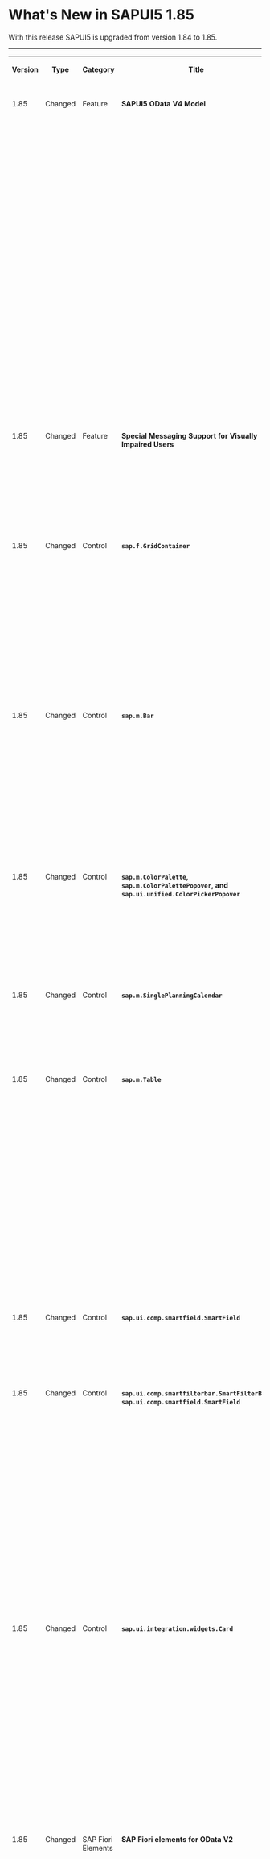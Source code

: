 <!-- loio1d18eb5973ac477ba87f16057adb2571 -->

# What's New in SAPUI5 1.85

With this release SAPUI5 is upgraded from version 1.84 to 1.85.



****


<table>
<tr>
<th valign="top">

Version

</th>
<th valign="top">

Type

</th>
<th valign="top">

Category

</th>
<th valign="top">

Title

</th>
<th valign="top">

Description

</th>
<th valign="top">

Action

</th>
<th valign="top">

Available as of

</th>
</tr>
<tr>
<td valign="top">

1.85 

</td>
<td valign="top">

Changed 

</td>
<td valign="top">

Feature 

</td>
<td valign="top">

**SAPUI5 OData V4 Model** 

</td>
<td valign="top">

**SAPUI5 OData V4 Model**

The new version of the SAPUI5 OData V4 model introduces the following features:

-   We now provide the `sap.ui.model.odata.v4.ODataModel#getMessages` method for use by `sap.ui.model.Context#getMessages`. Both methods can be used to highlight table rows with messages. For more information, see [Highlighting Table Rows with Messages](../04_Essentials/server-messages-in-the-odata-v4-model-fbe1cb5.md#loiofbe1cb5613cf4a40a841750bf813238e__section_highlighting_table_rows).

-   The `sap.ui.model.odata.v4.ODataListBinding#refresh` method is now supported for kept-alive contexts. A list binding context can be kept alive with the `sap.ui.model.odata.v4.Context#setKeepAlive` method introduced with SAPUI5 1.81.
-   When using `groupLevels` with the `$$aggregation` list binding parameter, we now support grand totals.
-   `TargetProperties` of type `edm.String` are supported in accordance with recent changes to the `SideEffectsType` and can be directly provided to the `sap.ui.model.odata.v4.Context#requestSideEffects` method.
-   You can now set the value of an instance annotation for a newly created or already existing entity. The set value is sent to the back end in a `POST` or `PATCH` request, respectively.

For more information, see [OData V4 Model](../04_Essentials/odata-v4-model-5de13cf.md), the [API Reference](https://ui5.sap.com/#/api/sap.ui.model.odata.v4), and the [Samples](https://ui5.sap.com/#/entity/sap.ui.model.odata.v4.ODataModel) in the Demo Kit.

<sub>Changed•Feature•Info Only•1.85</sub>

</td>
<td valign="top">

Info Only

</td>
<td valign="top">

2020-12-03

</td>
</tr>
<tr>
<td valign="top">

1.85 

</td>
<td valign="top">

Changed 

</td>
<td valign="top">

Feature 

</td>
<td valign="top">

**Special Messaging Support for Visually Impaired Users** 

</td>
<td valign="top">

**Special Messaging Support for Visually Impaired Users**

The `sap.ui.core.InvisibleMessage` class is no longer experimental. This class is used to programmatically expose dynamic content changes that can be announced by the screen reader. For more information, see [Invisible Messaging](../05_Developing_Apps/invisible-messaging-b9a7d6f.md), the [API Reference](https://ui5.sap.com/#/api/sap.ui.core.InvisibleMessage) and the [Sample](https://ui5.sap.com/#/entity/sap.ui.core.InvisibleMessage).

<sub>Changed•Feature•Info Only•1.85</sub>

</td>
<td valign="top">

Info Only 

</td>
<td valign="top">

2020-12-03

</td>
</tr>
<tr>
<td valign="top">

1.85 

</td>
<td valign="top">

Changed 

</td>
<td valign="top">

Control 

</td>
<td valign="top">

**`sap.f.GridContainer`** 

</td>
<td valign="top">

**`sap.f.GridContainer`**

We have improved the two-dimensional keyboard navigation. Now navigation using the [Arrow Keys\] follows the configurable two-dimensional grid. This model provides stable navigation paths when there are items of different sizes. When the user presses an [Arrow Key\] in a direction outward of the `GridContainer`, a `borderReached` event is fired. The implementation of the `borderReached` event allows the application developer to control where the focus goes and \(depending on the surrounding layout\) to pass the focus to a specific place in a neighboring `GridContainer` using the `GridContainer#focusItemByDirection` method. For more information, see the [API Reference](https://ui5.sap.com/#/api/sap.f.GridContainer) and the [Sample](https://ui5.sap.com/#/entity/sap.f.GridContainer/sample/sap.f.sample.GridContainersNavigation).

<sub>Changed•Control•Info Only•1.85</sub>

</td>
<td valign="top">

Info Only 

</td>
<td valign="top">

2020-12-03

</td>
</tr>
<tr>
<td valign="top">

1.85 

</td>
<td valign="top">

Changed 

</td>
<td valign="top">

Control 

</td>
<td valign="top">

**`sap.m.Bar`** 

</td>
<td valign="top">

**`sap.m.Bar`**

We have added a new `titleAlignment` property. It enables developers to create custom headers for controls that use headers based on `sap.m.Bar` and to achieve proper title alignment. To keep the default `Bar` behavior \(when it is not used as a header\), we have added a new value `None` \(default\) to the `sap.m.TitleAlignment` enumeration. If the `titleAlignment` value is set to `Start` or `Center`, the horizontal alignment of the `contentMiddle` aggregation of `sap.m.Bar` accepts the same setting. If the `titleAlignment` is set to `Auto`, the `contentMiddle` aggregation is set according to the default theme setting. For more information, see the [API Reference](https://ui5.sap.com/#/api/sap.m.Bar).

<sub>Changed•Control•Info Only•1.85</sub>

</td>
<td valign="top">

Info Only 

</td>
<td valign="top">

2020-12-03

</td>
</tr>
<tr>
<td valign="top">

1.85 

</td>
<td valign="top">

Changed 

</td>
<td valign="top">

Control 

</td>
<td valign="top">

**`sap.m.ColorPalette`, `sap.m.ColorPalettePopover`, and `sap.ui.unified.ColorPickerPopover`** 

</td>
<td valign="top">

**`sap.m.ColorPalette`, `sap.m.ColorPalettePopover`, and `sap.ui.unified.ColorPickerPopover`**

A `liveChange` event is now available in these controls, which are using the `sap.ui.unified.ColorPicker` internally. This event is used to propagate real-time color changes from inside the `ColorPicker` before closing the popover that contains this `ColorPicker`. For more information, see the [ColorPickerPopover](https://ui5.sap.com/#/entity/sap.ui.unified.ColorPicker/sample/sap.ui.unified.sample.ColorPickerPopover) and the [ColorPalettePopover](https://ui5.sap.com/#/entity/sap.m.ColorPalette/sample/sap.m.sample.ColorPalettePopover) samples.

<sub>Changed•Control•Info Only•1.85</sub>

</td>
<td valign="top">

Info Only 

</td>
<td valign="top">

2020-12-03

</td>
</tr>
<tr>
<td valign="top">

1.85 

</td>
<td valign="top">

Changed 

</td>
<td valign="top">

Control 

</td>
<td valign="top">

**`sap.m.SinglePlanningCalendar`** 

</td>
<td valign="top">

**`sap.m.SinglePlanningCalendar`**

The `specialDates` aggregation, which allows you to define special dates for the control, is now visible in the Month view for all supported SAP themes. For more information, see the [API Reference](https://ui5.sap.com/#/api/sap.m.SinglePlanningCalendar).

<sub>Changed•Control•Info Only•1.85</sub>

</td>
<td valign="top">

Info Only 

</td>
<td valign="top">

2020-12-03

</td>
</tr>
<tr>
<td valign="top">

1.85 

</td>
<td valign="top">

Changed 

</td>
<td valign="top">

Control 

</td>
<td valign="top">

**`sap.m.Table`** 

</td>
<td valign="top">

**`sap.m.Table`**

> ### Caution:  
> This feature is no longer in place as of 1.85.1. as the default behavior . For more information , see the What’s New in 1.86 and the [API Reference](https://ui5.sap.com/#/api/sap.m.Table) for `fixedLayout`. 

If the sum of the width of all columns in a table is less than the available space for the whole table, we now render a placeholder column to occupy the remaining unused space. This feature is enabled by default.

![](images/Dummy_Column_1da07e7.png)

For more information, see the [API Reference](https://ui5.sap.com/#/api/sap.m.Table).

<sub>Changed•Control•Info Only•1.85</sub>

</td>
<td valign="top">

Info Only 

</td>
<td valign="top">

2020-12-03

</td>
</tr>
<tr>
<td valign="top">

1.85 

</td>
<td valign="top">

Changed 

</td>
<td valign="top">

Control 

</td>
<td valign="top">

**`sap.ui.comp.smartfield.SmartField`** 

</td>
<td valign="top">

**`sap.ui.comp.smartfield.SmartField`**

We've updated the object status icons of the `SmartField` according to the latest [SAP Fiori design guidelines](https://experience.sap.com/fiori-design-web/object-display-elements/).

<sub>Changed•Control•Info Only•1.85</sub>

</td>
<td valign="top">

Info Only 

</td>
<td valign="top">

2020-12-03

</td>
</tr>
<tr>
<td valign="top">

1.85 

</td>
<td valign="top">

Changed 

</td>
<td valign="top">

Control 

</td>
<td valign="top">

**`sap.ui.comp.smartfilterbar.SmartFilterBar`, `sap.ui.comp.smartfield.SmartField`** 

</td>
<td valign="top">

**`sap.ui.comp.smartfilterbar.SmartFilterBar`, `sap.ui.comp.smartfield.SmartField`**

-   We have enabled the support of a `ValueListParameterConstant` as a `valueList` property of the `Common.v1.ValueList` annotation. This constant specifies a unique value that is used to get an exact match result of your queries. It affects the autocomplete suggestion feature and the value help option. Parameters with a constant value are not shown in the filter bar of the `ValueHelpDialog` as filterable fields.

    For more information, see the [Sample](https://ui5.sap.com/#/entity/sap.ui.comp.smartfield.SmartField/sample/sap.ui.comp.sample.smartfield.WithValueListAndConstantParameter). 

-   Until now, the recently used values function didn't take into account possible language changes in the application. Now, if you use your application in one language and switch the language in SAP Fiori launchpad, the recently used values consider this change and store the data for the different languages. Note that all data stored before the introduction of this feature will be displayed in the field history only when the application is in English.


<sub>Changed•Control•Info Only•1.85</sub>

</td>
<td valign="top">

Info Only 

</td>
<td valign="top">

2020-12-03

</td>
</tr>
<tr>
<td valign="top">

1.85 

</td>
<td valign="top">

Changed 

</td>
<td valign="top">

Control 

</td>
<td valign="top">

**`sap.ui.integration.widgets.Card`** 

</td>
<td valign="top">

**`sap.ui.integration.widgets.Card`**

-   You can now configure the `min-height` of the content within Analytical and Component cards. To achieve this, add the <code>“minHeight”: “&lt;<i>CSS value</i>&gt;”</code> property to the `content` section of the manifest. For more information, see the [Analytical Card](https://ui5.sap.com/test-resources/sap/ui/integration/demokit/cardExplorer/webapp/index.html#/learn/types/analytical) and [Component Card](https://ui5.sap.com/test-resources/sap/ui/integration/demokit/cardExplorer/webapp/index.html#/learn/types/component) sections in the Card Explorer.

-   We have added a new `actionDefinitions` \(experimental\) aggregation. It defines the action buttons that appear in the card-header menu. The `actionDefinitions` is of type `sap.ui.integation.ActionDefinition`, which allows developers to add, remove, or modify the actions at any time. This aggregation replaces the \(deprecated\) `actions` property of `sap.ui.integration.Extension`. For more information, see the [API Reference](https://ui5.sap.com/#/api/sap.ui.integration.widgets.Card/Aggregations) in the Demo Kit and the [Extension](https://ui5.sap.com/test-resources/sap/ui/integration/demokit/cardExplorer/webapp/index.html#/explore/extension/customActions) and [Component Card](https://ui5.sap.com/test-resources/sap/ui/integration/demokit/cardExplorer/webapp/index.html#/explore/component/customActions) samples in the Card Explorer.


<sub>Changed•Control•Info Only•1.85</sub>

</td>
<td valign="top">

Info Only 

</td>
<td valign="top">

2020-12-03

</td>
</tr>
<tr>
<td valign="top">

1.85 

</td>
<td valign="top">

Changed 

</td>
<td valign="top">

SAP Fiori Elements 

</td>
<td valign="top">

**SAP Fiori elements for OData V2** 

</td>
<td valign="top">

**SAP Fiori elements for OData V2**

The following changes and new features are available for SAP Fiori elements for OData V2:

-   In object pages, if the subsection has only one type of content \(table or chart\), and the subsection title is the same as the control title, then only the control title is displayed in the subsection. For more information, see [Adding Titles to Object Page Tables](../06_SAP_Fiori_Elements/adding-titles-to-object-page-tables-d9a4539.md).

-   Analytical list pages now enable visual filter charts to convey information in an intuitive manner. This is done using semantic colors for filter values that are compared against predefined colors for dimension values. For more information, see [Enabling Semantic Operators in the Filter Bar](../06_SAP_Fiori_Elements/enabling-semantic-operators-in-the-filter-bar-fef65d0.md).

-   Analytical list pages now support the `QuickInfo` property for visual filters.

-   Technical errors are now displayed in a popup, instead of navigating to a separate error page.


<sub>Changed•SAP Fiori Elements•Info Only•1.85</sub>

</td>
<td valign="top">

Info Only 

</td>
<td valign="top">

2020-12-03

</td>
</tr>
<tr>
<td valign="top">

1.85 

</td>
<td valign="top">

Changed 

</td>
<td valign="top">

SAP Fiori Elements 

</td>
<td valign="top">

**SAP Fiori elements for OData V4** 

</td>
<td valign="top">

**SAP Fiori elements for OData V4**

The following changes and new features are available for SAP Fiori elements for OData V4:

-   Value help with a dropdown list now also supports text arrangement with `#textFirst`, `#textLast`. For more information, see [Value Help as a Dropdown List](../06_SAP_Fiori_Elements/value-help-as-a-dropdown-list-2a0a630.md).

-   Key users can now move and rename sections and subsections on the object page. For more information, see [Adapting the UI: List Report and Object Page](../06_SAP_Fiori_Elements/adapting-the-ui-list-report-and-object-page-0d2f1a9.md).

-   You can now define context-dependent value help via the `Common.ValueListRelevantQualifiers` annotation term. For more information, see [Configuring Fields](../06_SAP_Fiori_Elements/configuring-fields-4b50f21.md).

-   You can now exclude specific fields from the table personalization dialog in the list report and object page. For more information, see [Tables](../06_SAP_Fiori_Elements/tables-c0f6592.md).

-   You can now add custom fields and facets on the object page header. For more information, see [Extension Points for Object Page Header Facets](../06_SAP_Fiori_Elements/extension-points-for-object-page-header-facets-61cf0ee.md).

-   If you have added custom content to your app, you can now adjust the inner-app state. For more information, refer to [Custom State Handling for Extended Apps](../06_SAP_Fiori_Elements/custom-state-handling-for-extended-apps-89fa878.md).

-   The navigation behavior of an app after executing an action has been updated. The navigation after executing an action is triggered, by default, only when the entity type of the returned instance is the same and the returned instance is different from the current instance against which the action was called. For more information, see [Configuring Internal Navigation](../06_SAP_Fiori_Elements/configuring-internal-navigation-2c65f07.md).

-   List reports now support default values for the filter fields when the standard variant is used. The default values can be specified via annotations. For more information, see [Configuring Default Filter Values](../06_SAP_Fiori_Elements/configuring-default-filter-values-f27ad7b.md).

-   You can now highlight important values in blue, so that users know immediately which values require their attention within a large table view. For more information, see [Status Colors and Icons](../06_SAP_Fiori_Elements/status-colors-and-icons-1641180.md).

-   You can now use the `operatorConfiguration` option to include or exclude specific date range operations when using a semantic date range. For more information, see [Enabling Semantic Operators in the Filter Bar](../06_SAP_Fiori_Elements/enabling-semantic-operators-in-the-filter-bar-fef65d0.md).

-   You can now adapt the size of micro charts in responsive tables and configure the label. For more information, see [Adding a Micro Chart to a Table](../06_SAP_Fiori_Elements/adding-a-micro-chart-to-a-table-b8312a4.md).

-   In the list report, users can now create a dynamic tile with a record count, where the applied filter is also considered. For more information, see [The Share Functionality](../06_SAP_Fiori_Elements/the-share-functionality-022bf0d.md).

-   If a property has a `SemanticObject` annotation, but no navigation is available from this application for this `SemanticObject`, the link is displayed as a text.

-   You can now have several entity sets in parallel in the list report. The list report shows multiple tables via tabs, and each table can be based on different entity sets. For more information, see [Defining Multiple Views on a List Report with Different Entity Sets and Table Settings](../06_SAP_Fiori_Elements/defining-multiple-views-on-a-list-report-with-different-entity-sets-and-table-settings-b6b59e4.md).

-   If the copy/paste feature is available on the object page, the 'Export to Spreadsheet' feature is now available by default. It can be disabled. A message is displayed to users when they click on the *Paste* button to paste data into tables, informing about the correct keyboard shortcut combination they should use, based on the desktop device they are using. For more information, see [Copying and Pasting from External Applications to Tables](../06_SAP_Fiori_Elements/copying-and-pasting-from-external-applications-to-tables-f6a8fd2.md).

-   By using the *Information* criticality type on the `LineItem`, you can now highlight \(in blue\) new items that were created outside of the app \(for example, through an API in the back end, or as a side effect\) and need the user's attention, . For more information, see [Highlighting Line Items Based on Criticality](../06_SAP_Fiori_Elements/highlighting-line-items-based-on-criticality-0d501b1.md).


<sub>Changed•SAP Fiori Elements•Info Only•1.85</sub>

</td>
<td valign="top">

Info Only 

</td>
<td valign="top">

2020-12-03

</td>
</tr>
</table>

**Related Information**  


[What's New in SAPUI5 1.127](what-s-new-in-sapui5-1-127-e5e1317.md "With this release SAPUI5 is upgraded from version 1.126 to 1.127.")

[What's New in SAPUI5 1.126](what-s-new-in-sapui5-1-126-1d98116.md "With this release SAPUI5 is upgraded from version 1.125 to 1.126.")

[What's New in SAPUI5 1.125](what-s-new-in-sapui5-1-125-9d87044.md "With this release SAPUI5 is upgraded from version 1.124 to 1.125.")

[What's New in SAPUI5 1.124](what-s-new-in-sapui5-1-124-7f77c3f.md "With this release SAPUI5 is upgraded from version 1.123 to 1.124.")

[What's New in SAPUI5 1.123](what-s-new-in-sapui5-1-123-9d00ac7.md "With this release SAPUI5 is upgraded from version 1.122 to 1.123.")

[What's New in SAPUI5 1.122](what-s-new-in-sapui5-1-122-5d078da.md "With this release SAPUI5 is upgraded from version 1.121 to 1.122.")

[What's New in SAPUI5 1.121](what-s-new-in-sapui5-1-121-91a4a2f.md "With this release SAPUI5 is upgraded from version 1.120 to 1.121.")

[What's New in SAPUI5 1.120](what-s-new-in-sapui5-1-120-2359b63.md "With this release SAPUI5 is upgraded from version 1.119 to 1.120.")

[What's New in SAPUI5 1.119](what-s-new-in-sapui5-1-119-0b1903a.md "With this release SAPUI5 is upgraded from version 1.118 to 1.119.")

[What's New in SAPUI5 1.118](what-s-new-in-sapui5-1-118-3eecbde.md "With this release SAPUI5 is upgraded from version 1.117 to 1.118.")

[What's New in SAPUI5 1.117](what-s-new-in-sapui5-1-117-029d3b4.md "With this release SAPUI5 is upgraded from version 1.116 to 1.117.")

[What's New in SAPUI5 1.116](what-s-new-in-sapui5-1-116-ebd6f34.md "With this release SAPUI5 is upgraded from version 1.115 to 1.116.")

[What's New in SAPUI5 1.115](what-s-new-in-sapui5-1-115-409fde8.md "With this release SAPUI5 is upgraded from version 1.114 to 1.115.")

[What's New in SAPUI5 1.114](what-s-new-in-sapui5-1-114-890fce1.md "With this release SAPUI5 is upgraded from version 1.113 to 1.114.")

[What's New in SAPUI5 1.113](what-s-new-in-sapui5-1-113-a9553fe.md "With this release SAPUI5 is upgraded from version 1.112 to 1.113.")

[What's New in SAPUI5 1.112](what-s-new-in-sapui5-1-112-34afc69.md "With this release SAPUI5 is upgraded from version 1.111 to 1.112.")

[What's New in SAPUI5 1.111](what-s-new-in-sapui5-1-111-7a67837.md "With this release SAPUI5 is upgraded from version 1.110 to 1.111.")

[What's New in SAPUI5 1.110](what-s-new-in-sapui5-1-110-71a855c.md "With this release SAPUI5 is upgraded from version 1.109 to 1.110.")

[What's New in SAPUI5 1.109](what-s-new-in-sapui5-1-109-3264bd2.md "With this release SAPUI5 is upgraded from version 1.108 to 1.109.")

[What's New in SAPUI5 1.108](what-s-new-in-sapui5-1-108-66e33f0.md "With this release SAPUI5 is upgraded from version 1.107 to 1.108.")

[What's New in SAPUI5 1.107](what-s-new-in-sapui5-1-107-d4ff916.md "With this release SAPUI5 is upgraded from version 1.106 to 1.107.")

[What's New in SAPUI5 1.106](what-s-new-in-sapui5-1-106-5b497b0.md "With this release SAPUI5 is upgraded from version 1.105 to 1.106.")

[What's New in SAPUI5 1.105](what-s-new-in-sapui5-1-105-4d6c00e.md "With this release SAPUI5 is upgraded from version 1.104 to 1.105.")

[What's New in SAPUI5 1.104](what-s-new-in-sapui5-1-104-69e567c.md "With this release SAPUI5 is upgraded from version 1.103 to 1.104.")

[What's New in SAPUI5 1.103](what-s-new-in-sapui5-1-103-0e98c76.md "With this release SAPUI5 is upgraded from version 1.102 to 1.103.")

[What's New in SAPUI5 1.102](what-s-new-in-sapui5-1-102-f038c99.md "With this release SAPUI5 is upgraded from version 1.101 to 1.102.")

[What's New in SAPUI5 1.101](what-s-new-in-sapui5-1-101-7733b00.md "With this release SAPUI5 is upgraded from version 1.100 to 1.101.")

[What's New in SAPUI5 1.100](what-s-new-in-sapui5-1-100-27dec1d.md "With this release SAPUI5 is upgraded from version 1.99 to 1.100.")

[What's New in SAPUI5 1.99](what-s-new-in-sapui5-1-99-4f35848.md "With this release SAPUI5 is upgraded from version 1.98 to 1.99.")

[What's New in SAPUI5 1.98](what-s-new-in-sapui5-1-98-d9f16f2.md "With this release SAPUI5 is upgraded from version 1.97 to 1.98.")

[What's New in SAPUI5 1.97](what-s-new-in-sapui5-1-97-fa0e282.md "With this release SAPUI5 is upgraded from version 1.96 to 1.97.")

[What's New in SAPUI5 1.96](what-s-new-in-sapui5-1-96-7a9269f.md "With this release SAPUI5 is upgraded from version 1.95 to 1.96.")

[What's New in SAPUI5 1.95](what-s-new-in-sapui5-1-95-a1aea67.md "With this release SAPUI5 is upgraded from version 1.94 to 1.95.")

[What's New in SAPUI5 1.94](what-s-new-in-sapui5-1-94-c40f1e6.md "With this release SAPUI5 is upgraded from version 1.93 to 1.94.")

[What's New in SAPUI5 1.93](what-s-new-in-sapui5-1-93-f273340.md "With this release SAPUI5 is upgraded from version 1.92 to 1.93.")

[What's New in SAPUI5 1.92](what-s-new-in-sapui5-1-92-1ef345d.md "With this release SAPUI5 is upgraded from version 1.91 to 1.92.")

[What's New in SAPUI5 1.91](what-s-new-in-sapui5-1-91-0a2bd79.md "With this release SAPUI5 is upgraded from version 1.90 to 1.91.")

[What's New in SAPUI5 1.90](what-s-new-in-sapui5-1-90-91c10c2.md "With this release SAPUI5 is upgraded from version 1.89 to 1.90.")

[What's New in SAPUI5 1.89](what-s-new-in-sapui5-1-89-e56cddc.md "With this release SAPUI5 is upgraded from version 1.88 to 1.89.")

[What's New in SAPUI5 1.88](what-s-new-in-sapui5-1-88-e15a206.md "With this release SAPUI5 is upgraded from version 1.87 to 1.88.")

[What's New in SAPUI5 1.87](what-s-new-in-sapui5-1-87-b506da7.md "With this release SAPUI5 is upgraded from version 1.86 to 1.87.")

[What's New in SAPUI5 1.86](what-s-new-in-sapui5-1-86-4c1c959.md "With this release SAPUI5 is upgraded from version 1.85 to 1.86.")

[What's New in SAPUI5 1.84](what-s-new-in-sapui5-1-84-dc76640.md "With this release SAPUI5 is upgraded from version 1.82 to 1.84.")

[What's New in SAPUI5 1.82](what-s-new-in-sapui5-1-82-3a8dd13.md "With this release SAPUI5 is upgraded from version 1.81 to 1.82.")

[What's New in SAPUI5 1.81](what-s-new-in-sapui5-1-81-f5e2a21.md "With this release SAPUI5 is upgraded from version 1.80 to 1.81.")

[What's New in SAPUI5 1.80](what-s-new-in-sapui5-1-80-8cee506.md "With this release SAPUI5 is upgraded from version 1.79 to 1.80.")

[What's New in SAPUI5 1.79](what-s-new-in-sapui5-1-79-99c4cdc.md "With this release SAPUI5 is upgraded from version 1.78 to 1.79.")

[What's New in SAPUI5 1.78](what-s-new-in-sapui5-1-78-f09b63e.md "With this release SAPUI5 is upgraded from version 1.77 to 1.78.")

[What's New in SAPUI5 1.77](what-s-new-in-sapui5-1-77-c46b439.md "With this release SAPUI5 is upgraded from version 1.76 to 1.77.")

[What's New in SAPUI5 1.76](what-s-new-in-sapui5-1-76-aad03b5.md "With this release SAPUI5 is upgraded from version 1.75 to 1.76.")

[What's New in SAPUI5 1.75](what-s-new-in-sapui5-1-75-5cbb62d.md "With this release SAPUI5 is upgraded from version 1.74 to 1.75.")

[What's New in SAPUI5 1.74](what-s-new-in-sapui5-1-74-c22208a.md "With this release SAPUI5 is upgraded from version 1.73 to 1.74.")

[What's New in SAPUI5 1.73](what-s-new-in-sapui5-1-73-231dd13.md "With this release SAPUI5 is upgraded from version 1.72 to 1.73.")

[What's New in SAPUI5 1.72](what-s-new-in-sapui5-1-72-521cad9.md "With this release SAPUI5 is upgraded from version 1.71 to 1.72.")

[What's New in SAPUI5 1.71](what-s-new-in-sapui5-1-71-a93a6a3.md "With this release SAPUI5 is upgraded from version 1.70 to 1.71.")

[What's New in SAPUI5 1.70](what-s-new-in-sapui5-1-70-f073d69.md "With this release SAPUI5 is upgraded from version 1.69 to 1.70.")

[What's New in SAPUI5 1.69](what-s-new-in-sapui5-1-69-89a18bd.md "With this release SAPUI5 is upgraded from version 1.68 to 1.69.")

[What's New in SAPUI5 1.68](what-s-new-in-sapui5-1-68-f94bf93.md "With this release SAPUI5 is upgraded from version 1.67 to 1.68.")

[What's New in SAPUI5 1.67](what-s-new-in-sapui5-1-67-a6b1472.md "With this release SAPUI5 is upgraded from version 1.66 to 1.67.")

[What's New in SAPUI5 1.66](what-s-new-in-sapui5-1-66-c9896e9.md "With this release SAPUI5 is upgraded from version 1.65 to 1.66.")

[What's New in SAPUI5 1.65](what-s-new-in-sapui5-1-65-0f5acfd.md "With this release SAPUI5 is upgraded from version 1.64 to 1.65.")

[What's New in SAPUI5 1.64](what-s-new-in-sapui5-1-64-0e30822.md "With this release SAPUI5 is upgraded from version 1.63 to 1.64.")

[What's New in SAPUI5 1.63](what-s-new-in-sapui5-1-63-e8d9da7.md "With this release SAPUI5 is upgraded from version 1.62 to 1.63.")

[What's New in SAPUI5 1.62](what-s-new-in-sapui5-1-62-771f4d5.md "With this release SAPUI5 is upgraded from version 1.61 to 1.62.")

[What's New in SAPUI5 1.61](what-s-new-in-sapui5-1-61-d991552.md "With this release SAPUI5 is upgraded from version 1.60 to 1.61.")

[What's New in SAPUI5 1.60](what-s-new-in-sapui5-1-60-5a0e1f7.md "With this release SAPUI5 is upgraded from version 1.58 to 1.60.")

[What's New in SAPUI5 1.58](what-s-new-in-sapui5-1-58-7c927aa.md "With this release SAPUI5 is upgraded from version 1.56 to 1.58.")

[What's New in SAPUI5 1.56](what-s-new-in-sapui5-1-56-108b7fd.md "With this release SAPUI5 is upgraded from version 1.54 to 1.56.")

[What's New in SAPUI5 1.54](what-s-new-in-sapui5-1-54-c838330.md "With this release SAPUI5 is upgraded from version 1.52 to 1.54.")

[What's New in SAPUI5 1.52](what-s-new-in-sapui5-1-52-849e1b6.md "With this release SAPUI5 is upgraded from version 1.50 to 1.52.")

[What's New in SAPUI5 1.50](what-s-new-in-sapui5-1-50-759e9f3.md "With this release SAPUI5 is upgraded from version 1.48 to 1.50.")

[What's New in SAPUI5 1.48](what-s-new-in-sapui5-1-48-fa1efac.md "With this release SAPUI5 is upgraded from version 1.46 to 1.48.")

[What's New in SAPUI5 1.46](what-s-new-in-sapui5-1-46-6307539.md "With this release SAPUI5 is upgraded from version 1.44 to 1.46.")

[What's New in SAPUI5 1.44](what-s-new-in-sapui5-1-44-a0cb7a0.md "With this release SAPUI5 is upgraded from version 1.42 to 1.44.")

[What's New in SAPUI5 1.42](what-s-new-in-sapui5-1-42-468b05d.md "With this release SAPUI5 is upgraded from version 1.40 to 1.42.")

[What's New in SAPUI5 1.40](what-s-new-in-sapui5-1-40-fbab50e.md "With this release SAPUI5 is upgraded from version 1.38 to 1.40.")

[What's New in SAPUI5 1.38](what-s-new-in-sapui5-1-38-f218918.md "With this release SAPUI5 is upgraded from version 1.36 to 1.38.")

